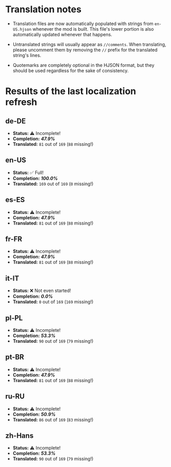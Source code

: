 # Translation notes
- Translation files are now automatically populated with strings from `en-US.hjson` whenever the mod is built. This file's lower portion is also automatically updated whenever that happens.

- Untranslated strings will usually appear as `//comments`. When translating, please uncomment them by removing the `//` prefix for the translated string's lines.

- Quotemarks are completely optional in the HJSON format, but they should be used regardless for the sake of consistency.

# Results of the last localization refresh

## de-DE
- **Status:** ⚠️ Incomplete!
- **Completion:** ***47.9%***
- **Translated:** `81` out of `169` (`88` missing!)

## en-US
- **Status:** ✅ Full!
- **Completion:** ***100.0%***
- **Translated:** `169` out of `169` (`0` missing!)

## es-ES
- **Status:** ⚠️ Incomplete!
- **Completion:** ***47.9%***
- **Translated:** `81` out of `169` (`88` missing!)

## fr-FR
- **Status:** ⚠️ Incomplete!
- **Completion:** ***47.9%***
- **Translated:** `81` out of `169` (`88` missing!)

## it-IT
- **Status:** ❌ Not even started!
- **Completion:** ***0.0%***
- **Translated:** `0` out of `169` (`169` missing!)

## pl-PL
- **Status:** ⚠️ Incomplete!
- **Completion:** ***53.3%***
- **Translated:** `90` out of `169` (`79` missing!)

## pt-BR
- **Status:** ⚠️ Incomplete!
- **Completion:** ***47.9%***
- **Translated:** `81` out of `169` (`88` missing!)

## ru-RU
- **Status:** ⚠️ Incomplete!
- **Completion:** ***50.9%***
- **Translated:** `86` out of `169` (`83` missing!)

## zh-Hans
- **Status:** ⚠️ Incomplete!
- **Completion:** ***53.3%***
- **Translated:** `90` out of `169` (`79` missing!)

